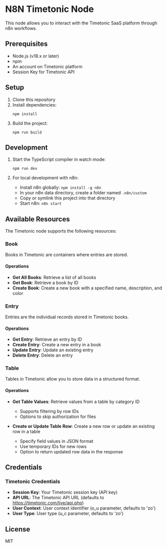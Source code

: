 # N8N Timetonic Node

This node allows you to interact with the Timetonic SaaS platform through n8n workflows.

## Prerequisites

- Node.js (v18.x or later)
- npm
- An account on Timetonic platform
- Session Key for Timetonic API

## Setup

1. Clone this repository
2. Install dependencies:
   ```
   npm install
   ```
3. Build the project:
   ```
   npm run build
   ```

## Development

1. Start the TypeScript compiler in watch mode:
   ```
   npm run dev
   ```

2. For local development with n8n:
   - Install n8n globally: `npm install -g n8n`
   - In your n8n data directory, create a folder named `.n8n/custom`
   - Copy or symlink this project into that directory
   - Start n8n: `n8n start`

## Available Resources

The Timetonic node supports the following resources:

### Book

Books in Timetonic are containers where entries are stored.

#### Operations

- **Get All Books**: Retrieve a list of all books
- **Get Book**: Retrieve a book by ID
- **Create Book**: Create a new book with a specified name, description, and color

### Entry

Entries are the individual records stored in Timetonic books.

#### Operations

- **Get Entry**: Retrieve an entry by ID
- **Create Entry**: Create a new entry in a book
- **Update Entry**: Update an existing entry
- **Delete Entry**: Delete an entry

### Table

Tables in Timetonic allow you to store data in a structured format.

#### Operations

- **Get Table Values**: Retrieve values from a table by category ID
  - Supports filtering by row IDs
  - Options to skip authorization for files

- **Create or Update Table Row**: Create a new row or update an existing row in a table
  - Specify field values in JSON format
  - Use temporary IDs for new rows
  - Option to return updated row data in the response

## Credentials

### Timetonic Credentials

- **Session Key**: Your Timetonic session key (API key)
- **API URL**: The Timetonic API URL (defaults to https://timetonic.com/live/api.php)
- **User Context**: User context identifier (o_u parameter, defaults to 'zo')
- **User Type**: User type (u_c parameter, defaults to 'zo')

## License

MIT 

